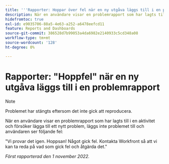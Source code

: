 ```yaml
---
title: '''Rapporter: Hoppar över fel när en ny utgåva läggs till i en problemrapport'
description: När en användare visar en problemrapport som har lagts till i en aktivitet och försöker lägga till ett nytt problem, läggs inte problemet till och användaren ser ett fel.
hidefromtoc: true
exl-id: e9035706-88a5-4e63-a252-a6478eefcd11
feature: Reports and Dashboards
source-git-commit: 386528d7b99053a4da6982e2140933c5cd348a08
workflow-type: tm+mt
source-wordcount: '128'
ht-degree: 0%

---
```


# Rapporter: &quot;Hoppfel&quot; när en ny utgåva läggs till i en problemrapport

>[!NOTE]
>
>Problemet har stängts eftersom det inte gick att reproducera.

När en användare visar en problemrapport som har lagts till i en aktivitet och försöker lägga till ett nytt problem, läggs inte problemet till och användaren ser följande fel:

&quot;Vi provar det igen. Hoppsan! Något gick fel. Kontakta Workfront så att vi kan ta reda på vad som gick fel och åtgärda det.&quot;

_Först rapporterad den 1 november 2022._
